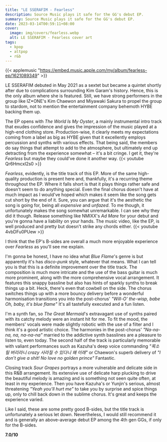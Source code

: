 ```yaml
---
title: "LE SSERAFIM - Fearless"
description: Source Music plays it safe for the GG's debut EP.
summary: Source Music plays it safe for the GG's debut EP.
date: 2023-03-14T00:59:11+08:00
cover:
  image: img/covers/fearless.webp
  alt: LE SSERAFIM - Fearless cover art
tags:
  - kpop
  - altpop
  - r&b
---
```


{{< applemusic "https://embed.music.apple.com/my/album/fearless-ep/1621089349" >}}

LE SSERAFIM debuted in May 2021 as a sextet but became a quintet shortly after due to complications surrounding Kim Garam's history. Hence, this is the only album where she is featured. Still, we have strong performers in the group like IZ\*ONE's Kim Chaewon and Miyawaki Sakura to propel the group to stardom, not to mention the entertainment company behemoth HYBE backing them up.

The EP opens with _The World Is My Oyster_, a mainly instrumental intro track that exudes confidence and gives the impression of the music played at a high-end clothing store. Production-wise, it clearly meets my expectations coming from a label as big as HYBE given that it excellently employs percussion and synths with various effects. That being said, the members do say things that attempt to add to the atmosphere, but ultimately end up detracting from the experience somewhat – it's a bit cringe. I get it, they're _Fearless_ but maybe they could've done it another way.
{{< youtube Qr6HmcxI2s0 >}}

_Fearless_, evidently, is the title track of this EP. More of the same high-quality production is present here and, thankfully, it's a recurring theme throughout the EP. Where it falls short is that it plays things rather safe and doesn't seem to do anything special. Even the final chorus doesn't have at much impact as I would've hoped which makes it seem like the song gets cut short by the end of it. Sure, you can argue that it's the aesthetic the song is going for, being all _expensive_ and _unfazed_. To me though, it unfortunately makes the song somewhat unremarkable. I can see why they did it though. Release something like NMIXX's _Ad Mare_ for your debut and you're gonna have a liability on your hands. The music video, like the EP, is well produced and pretty but doesn't strike any chords either.
{{< youtube 4vbDFu0PUew >}}

I think that the EP's B-sides are overall a much more enjoyable experience over _Fearless_ as you'll see me explain.

I'm gonna be honest, I have no idea what _Blue Flame_'s genre is but apparently it's has _disco-punk_ style, whatever that means. What I can tell you is that this is a definite improvement over the title track. The composition is much more intricate and the use of the bass guitar is much more prominent, along with the more comprehensive vocal arrangement. It features this snappy bassline but also has hints of sparkly synths to break things up a bit. Heck, there's even that cowbell on the side. The chorus switches things up with a more bouncy delivery before a wonderful harmonisation transitions you into the post-chorus' _"Will-O' the-wisp, babe Oh, baby, it's blue flame"_ It's all tastefully executed and a fun listen.

I'm a synth fan, so _The Great Mermaid_'s extravagant use of synths paired with its catchy melody were an instant hit for me. To fit the mood, the members' vocals were made slightly robotic with the use of a filter and I think it's a good artistic choice. The harmonies in the post-chorus' _"Na-na-na, na, na-na-na"_ married to the addictive synth basslines are a pleasure to listen to, even today. The second half of the track is particularly memorable with valiant performances such as Kazuha's deep voice commanding _"목소릴 버리라니 crazy 사라질 수 있다니 왜 이래"_ or Chaewon's superb delivery of _"I don’t give a shit! No love no golden prince"_ Fantastic.

Closing track _Sour Grapes_ portrays a more vulnerable and delicate side in this R&B arrangement. Its extensive use of delicate harp plucking to drive the beautiful melody is amazing and is something not seen quite often, at least in my experience. Then you have Kazuha's or Yunjin's serious, almost threatening _"Yeah you'll hurt me"_ to take you by surprise and spice things up, only to chill back down in the sublime chorus. It's great and keeps the experience varied.

Like I said, these are some pretty good B-sides, but the title track is unfortunately a serious let down. Nevertheless, I would still recommend it and is generally an above-average debut EP among the 4th gen GGs, if only for the B-sides.

**7.0/10**
